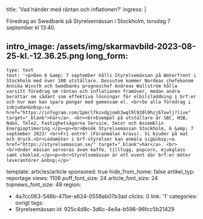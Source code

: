 title: 'Vad händer med räntan och inflationen?'
ingress: |
  <p>Föredrag av Swedbank på Styrelsemässan i Stockholm, torsdag 7 september kl 13:40. <br>
  </p>
  
intro_image: /assets/img/skarmavbild-2023-08-25-kl.-12.36.25.png
long_form:
  -
    type: text
    text: '<p>Den 6 &amp; 7 september hålls Styrelsemässan på Waterfront i Stockholm med över 100 utställare. Dessutom kommer Nordeas chefekonom Annika Winsth och Swedbanks prognoschef Andreas Wallström hålla varsitt föredrag om räntan och inflationen framöver, medan andra berättar om sådant som effektiva lösningar för elbilsladdning i brf:er och hur man kan spara pengar med gemensam el. <br>Se alla föredrag i inbjudan&nbsp;<a href="https://infogram.com/1pmrl7kzxdgjnmh3wql9l920l0hzj67vwlj?live" target="_blank">här</a>. <br><br>Exempel på utställare är SBC, HSB, Nabo, Tele2, Fastighetsägarna Service, Secor och Assemblin Energioptimering.</p><p><br>Besök Styrelsemässan Stockholm, 6 &amp; 7 september 2023! <br>Fri entré! (Föranmälan krävs). Vi bjuder på mat och dryck.<br>Ledamöter i brf-styrelser kan anmäla sig&nbsp;<a href="https://styrelsemassan.se/" target="_blank">här</a>. <br><br>Under mässan serveras även kaffe, tilltugg, popcorn, mjukglass samt choklad.</p><p><br>Styrelsemässan är ett event där brf:er möter leverantörer.&nbsp;</p>'
template: articles/article
sponsored: true
hide_from_home: false
artikel_typ: reportage
views: 1106
puff_font_size: 24
article_font_size: 24
topnews_font_size: 48
region:
  - 4a7cc063-548b-47be-a624-0558ab07b3ad
clicks: 0
link: '1'
categories: ovrigt
tags:
  - Styrelsemässan
id: 925c4d8c-3d6c-4e4a-b596-96fcc5b21429
